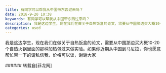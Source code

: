 ```yaml
---
title: 有同学可以帮我从中国带东西过来吗？
date: 2018-9-20 10:38
keywords: 有同学可以帮我从中国带东西过来吗？
description: 我是这边学生，现在我们在做关于自热饭盒的论文，需要从中国那边买大概10-20个自热火锅里面的那种加热包过来做实验。如果你近期从中国到马尼拉，你也愿意帮忙带一下的请私信我，价格可以谈，谢谢大家
categories: used
---
```

<td class="t_f" id="postmessage_1838590">

我是这边学生，现在我们在做关于自热饭盒的论文，需要从中国那边买大概10-20个自热火锅里面的那种加热包过来做实验。如果你近期从中国到马尼拉，你也愿意帮忙带一下的请私信我，价格可以谈，谢谢大家<br/>
</td>
###### 转载自[菲龙网]